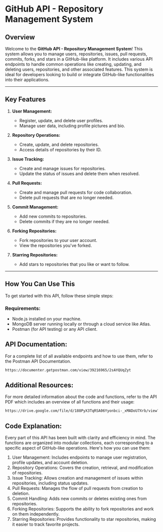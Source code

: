 # **GitHub API - Repository Management System**

## **Overview**

Welcome to the **GitHub API - Repository Management System**! This system allows you to manage users, repositories, issues, pull requests, commits, forks, and stars in a GitHub-like platform. It includes various API endpoints to handle common operations like creating, updating, and deleting users, repositories, and other associated features. This system is ideal for developers looking to build or integrate GitHub-like functionalities into their applications.

---

## **Key Features**

1. **User Management:**
   - Register, update, and delete user profiles.
   - Manage user data, including profile pictures and bio.

2. **Repository Operations:**
   - Create, update, and delete repositories.
   - Access details of repositories by their ID.

3. **Issue Tracking:**
   - Create and manage issues for repositories.
   - Update the status of issues and delete them when resolved.

4. **Pull Requests:**
   - Create and manage pull requests for code collaboration.
   - Delete pull requests that are no longer needed.

5. **Commit Management:**
   - Add new commits to repositories.
   - Delete commits if they are no longer needed.

6. **Forking Repositories:**
   - Fork repositories to your user account.
   - View the repositories you've forked.

7. **Starring Repositories:**
   - Add stars to repositories that you like or want to follow.

---

## **How You Can Use This**

To get started with this API, follow these simple steps:

### **Requirements:**
- Node.js installed on your machine.
- MongoDB server running locally or through a cloud service like Atlas.
- Postman (for API testing) or any API client.

## **API Documentation:**
   For a complete list of all available endpoints and how to use them, refer to the Postman API Documentation.
   ```bash
   https://documenter.getpostman.com/view/39216965/2sAYQUqZyt
```

## **Additional Resources:**
   For more detailed information about the code and functions, refer to the API PDF which includes an overview of all functions and their usage:
   ```bash
   https://drive.google.com/file/d/188PyX3TqRSA06Yyonbci-_xMADoU7Xrb/view?usp=drive_link 
```


## **Code Explanation:**

Every part of this API has been built with clarity and efficiency in mind. The functions are organized into modular collections, each corresponding to a specific aspect of GitHub-like operations. Here's how you can use them:

1. User Management: Includes endpoints to manage user registration, profile updates, and account deletion.
2. Repository Operations: Covers the creation, retrieval, and modification of repositories.
3. Issue Tracking: Allows creation and management of issues within repositories, including status updates.
4. Pull Requests: Manages the flow of pull requests from creation to deletion.
5. Commit Handling: Adds new commits or deletes existing ones from repositories.
6. Forking Repositories: Supports the ability to fork repositories and work on them independently.
7. Starring Repositories: Provides functionality to star repositories, making it easier to track favorite projects.
